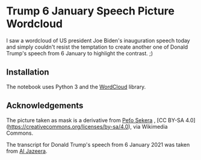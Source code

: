 # Trump 6 January Speech Picture Wordcloud
I saw a wordcloud of US president Joe Biden's inauguration speech today and simply couldn't resist the temptation to create another one of Donald Trump's speech from 6 January to highlight the contrast. ;)

## Installation
The notebook uses Python 3 and the [WordCloud](https://amueller.github.io/word_cloud/) library.

## Acknowledgements
The picture taken as mask is a derivative from [Peťo Sekera](https://commons.wikimedia.org/wiki/File:Trump-space-invaders-188.png) , [CC BY-SA 4.0] (<https://creativecommons.org/licenses/by-sa/4.0>), via Wikimedia Commons.  

The transcript for Donald Trump's speech from 6 January 2021 was taken from [Al Jazeera](
https://www.aljazeera.com/news/2021/1/11/full-transcript-donald-trump-january-6-incendiary-speech).
